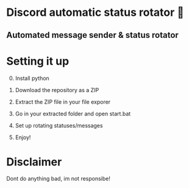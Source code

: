 # Discord automatic status rotator 🤖  

## Automated message sender & status rotator   
 
# Setting it up

0. Install python
1. Download the repository as a ZIP 
2. Extract the ZIP file in your file exporer 
3. Go in your extracted folder and open start.bat  
4. Set up rotating statuses/messages  
   
5. Enjoy! 

# Disclaimer

Dont do anything bad, im not responsibe!